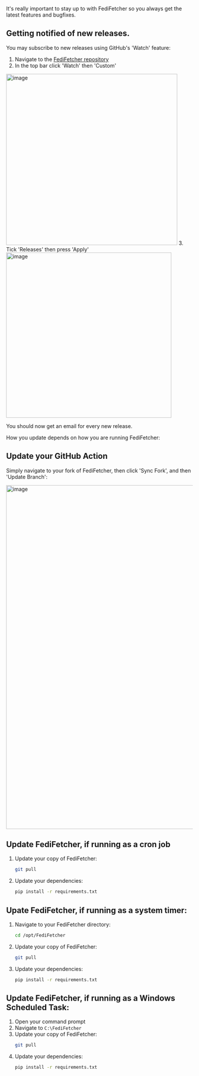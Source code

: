 It's really important to stay up to with FediFetcher so you always get the latest features and bugfixes. 

## Getting notified of new releases.

You may subscribe to new releases using GitHub's 'Watch' feature:

1. Navigate to the [FediFetcher repository](https://github.com/nanos/FediFetcher)
2. In the top bar click 'Watch' then 'Custom'<br>
<img width="462" alt="image" src="https://github.com/user-attachments/assets/6c4b9612-59df-4f01-b2fe-ec0651f0bd2a">
3. Tick 'Releases' then press 'Apply'<br>
<img width="446" alt="image" src="https://github.com/user-attachments/assets/3aadaf2c-afb8-497a-9124-23c51c4ecc6f">

You should now get an email for every new release.

How you update depends on how you are running FediFetcher:

## Update your GitHub Action

Simply navigate to your fork of FediFetcher, then click 'Sync Fork', and then 'Update Branch':

<img width="928" alt="image" src="https://github.com/user-attachments/assets/976bc500-910c-4776-ba5a-d8b983bd58f1">

## Update FediFetcher, if running as a cron job

1. Update your copy of FediFetcher:
   ```bash
   git pull
   ```
2. Update your dependencies:
   ```bash
   pip install -r requirements.txt
   ```

## Upate FediFetcher, if running as a system timer:

1. Navigate to your FediFetcher directory:
   ```bash
   cd /opt/FediFetcher
   ```
3. Update your copy of FediFetcher:
   ```bash
   git pull
   ```
4. Update your dependencies:
   ```bash
   pip install -r requirements.txt
   ```

## Update FediFetcher, if running as a Windows Scheduled Task:

1. Open your command prompt
2. Navigate to `C:\FediFetcher`
3. Update your copy of FediFetcher:
   ```bash
   git pull
   ```
4. Update your dependencies:
   ```bash
   pip install -r requirements.txt
   ```